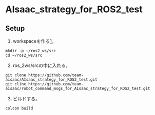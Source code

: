 # AIsaac_strategy_for_ROS2_test

## Setup

1. workspaceを作る[1]。

```
mkdir -p ~/ros2_ws/src
cd ~/ros2_ws/src
```
[1]: https://docs.ros.org/en/foxy/Tutorials/Beginner-Client-Libraries/Creating-A-Workspace/Creating-A-Workspace.html

2. ros_2ws/srcの中に入れる。

```
git clone https://github.com/team-aisaac/AIsaac_strategy_for_ROS2_test.git
git cline https://github.com/team-aisaac/robot_command_msgs_for_AIsaac_strategy_for_ROS2_test.git
```

3. ビルドする。

```
colcon build
```
